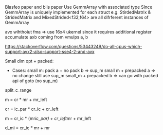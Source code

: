 Blasfeo paper and blis paper
Use GemmArray with associated type
SInce GemmArray is uniquely implemented for each struct
e.g. 
StirdedMatrix<f32> & StridedMatrix<f64> and MixedStrided<f32,f64> are all difrferent instances of GemmArray


avx wihthoiut fma => use 16x4 ukernel since it requires additional register accumulate axb coming from vmulps a, b

https://stackoverflow.com/questions/53443249/do-all-cpus-which-support-avx2-also-support-sse4-2-and-avx



Small dim opt + packed:

- Cases:
small m: pack a + no pack b => sup_m
small m + prepacked a => no change still use sup_m
small_m + prepacked b => can go with packed api of goto (no sup_m)


split_c_range

m = cr * mr + mr_left

cr = ic_par * cr_ic + cr_left

m = cr_ic * (mr*ic_par) + cr_left*mr + mr_left


d_mi = cr_ic * mr + mr